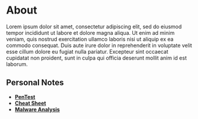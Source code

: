 
# About
Lorem ipsum dolor sit amet, consectetur adipiscing elit, sed do eiusmod tempor incididunt ut labore et dolore magna aliqua. Ut enim ad minim veniam, quis nostrud exercitation ullamco laboris nisi ut aliquip ex ea commodo consequat. Duis aute irure dolor in reprehenderit in voluptate velit esse cillum dolore eu fugiat nulla pariatur. Excepteur sint occaecat cupidatat non proident, sunt in culpa qui officia deserunt mollit anim id est laborum.

## Personal Notes
- **[PenTest](./Notes/PenetrationTesting/IndexPenTest)**
- **[Cheat Sheet](./Notes/PenetrationTesting/Pentesting%20CheatSheet)**
- **[Malware Analysis](./Notes/Malware%20Analysis/Index)** 



